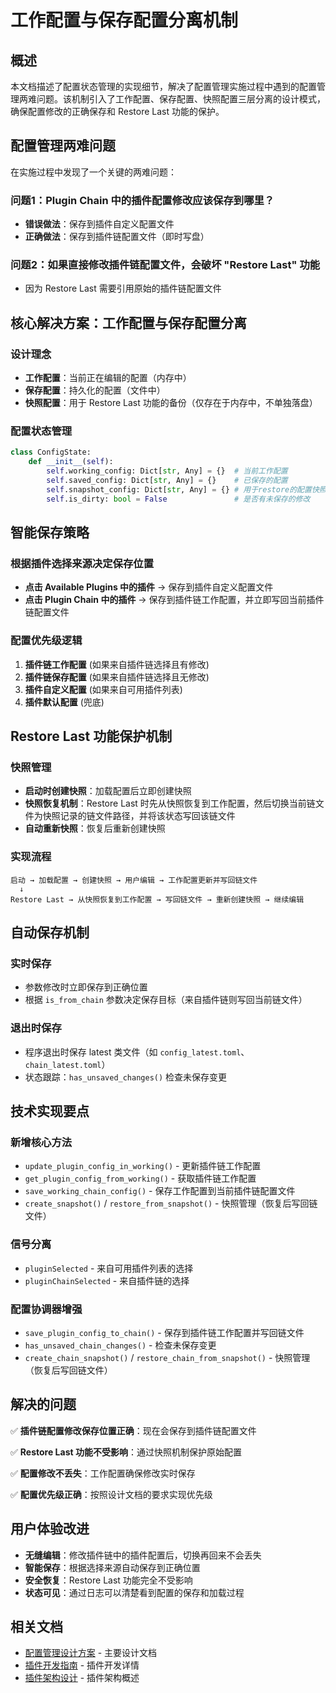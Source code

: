 # 工作配置与保存配置分离机制

## 概述

本文档描述了配置状态管理的实现细节，解决了配置管理实施过程中遇到的配置管理两难问题。该机制引入了工作配置、保存配置、快照配置三层分离的设计模式，确保配置修改的正确保存和 Restore Last 功能的保护。

## 配置管理两难问题

在实施过程中发现了一个关键的两难问题：

### 问题1：Plugin Chain 中的插件配置修改应该保存到哪里？

- **错误做法**：保存到插件自定义配置文件
- **正确做法**：保存到插件链配置文件（即时写盘）

### 问题2：如果直接修改插件链配置文件，会破坏 "Restore Last" 功能

- 因为 Restore Last 需要引用原始的插件链配置文件

## 核心解决方案：工作配置与保存配置分离

### 设计理念

- **工作配置**：当前正在编辑的配置（内存中）
- **保存配置**：持久化的配置（文件中）
- **快照配置**：用于 Restore Last 功能的备份（仅存在于内存中，不单独落盘）

### 配置状态管理

```python
class ConfigState:
    def __init__(self):
        self.working_config: Dict[str, Any] = {}  # 当前工作配置
        self.saved_config: Dict[str, Any] = {}    # 已保存的配置
        self.snapshot_config: Dict[str, Any] = {} # 用于restore的配置快照
        self.is_dirty: bool = False               # 是否有未保存的修改
```

## 智能保存策略

### 根据插件选择来源决定保存位置

- **点击 Available Plugins 中的插件** → 保存到插件自定义配置文件
- **点击 Plugin Chain 中的插件** → 保存到插件链工作配置，并立即写回当前插件链配置文件

### 配置优先级逻辑

1. **插件链工作配置** (如果来自插件链选择且有修改)
2. **插件链保存配置** (如果来自插件链选择且无修改)
3. **插件自定义配置** (如果来自可用插件列表)
4. **插件默认配置** (兜底)

## Restore Last 功能保护机制

### 快照管理

- **启动时创建快照**：加载配置后立即创建快照
- **快照恢复机制**：Restore Last 时先从快照恢复到工作配置，然后切换当前链文件为快照记录的链文件路径，并将该状态写回该链文件
- **自动重新快照**：恢复后重新创建快照

### 实现流程

```
启动 → 加载配置 → 创建快照 → 用户编辑 → 工作配置更新并写回链文件
  ↓
Restore Last → 从快照恢复到工作配置 → 写回链文件 → 重新创建快照 → 继续编辑
```
## 自动保存机制

### 实时保存

- 参数修改时立即保存到正确位置
- 根据 `is_from_chain` 参数决定保存目标（来自插件链则写回当前链文件）

### 退出时保存

- 程序退出时保存 latest 类文件（如 `config_latest.toml`、`chain_latest.toml`）
- 状态跟踪：`has_unsaved_changes()` 检查未保存变更

## 技术实现要点

### 新增核心方法

- `update_plugin_config_in_working()` - 更新插件链工作配置
- `get_plugin_config_from_working()` - 获取插件链工作配置
- `save_working_chain_config()` - 保存工作配置到当前插件链配置文件
- `create_snapshot()` / `restore_from_snapshot()` - 快照管理（恢复后写回链文件）

### 信号分离

- `pluginSelected` - 来自可用插件列表的选择
- `pluginChainSelected` - 来自插件链的选择

### 配置协调器增强

- `save_plugin_config_to_chain()` - 保存到插件链工作配置并写回链文件
- `has_unsaved_chain_changes()` - 检查未保存变更
- `create_chain_snapshot()` / `restore_chain_from_snapshot()` - 快照管理（恢复后写回链文件）

## 解决的问题

✅ **插件链配置修改保存位置正确**：现在会保存到插件链配置文件

✅ **Restore Last 功能不受影响**：通过快照机制保护原始配置

✅ **配置修改不丢失**：工作配置确保修改实时保存

✅ **配置优先级正确**：按照设计文档的要求实现优先级

## 用户体验改进

- **无缝编辑**：修改插件链中的插件配置后，切换再回来不会丢失
- **智能保存**：根据选择来源自动保存到正确位置
- **安全恢复**：Restore Last 功能完全不受影响
- **状态可见**：通过日志可以清楚看到配置的保存和加载过程

## 相关文档

- [配置管理设计方案](configuration_management_design.md) - 主要设计文档
- [插件开发指南](plugin_development_guide.md) - 插件开发详情
- [插件架构设计](plugin_architecture_design.md) - 插件架构概述